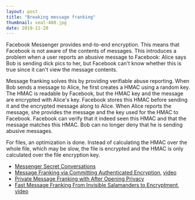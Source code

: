 ```yaml
---
layout: post
title: "Breaking message franking"
thumbnail: seal-480.jpg
date: 2019-11-20
---
```


Facebook Messenger provides end-to-end encryption. This means that Facebook is not aware of the contents of messages. This introduces a problem when a user reports an abusive message to Facebook: Alice says Bob is sending dick pics to her, but Facebook can't know whether this is true since it can't view the message contents.

Message franking solves this by providing verifiable abuse reporting. When Bob sends a message to Alice, he first creates a HMAC using a random key. The HMAC is readable by Facebook, but the HMAC key and the message are encrypted with Alice's key. Facebook stores this HMAC before sending it and the encrypted message along to Alice. 
When Alice reports the message, she provides the message and the key used for the HMAC to Facebook. Facebook can verify that it indeed seen this HMAC and that the message matches this HMAC. Bob can no longer deny that he is sending abusive messages.

For files, an optimization is done. Instead of calculating the HMAC over the whole file, which may be slow, the file is encrypted and the HMAC is only calculated over the file encryption key.

* [Messenger Secret Conversations](https://fbnewsroomus.files.wordpress.com/2016/07/secret_conversations_whitepaper-1.pdf)
* [Message Franking via Committing Authenticated Encryption](https://eprint.iacr.org/2017/664.pdf), [video](https://www.youtube.com/watch?v=ky9nRIl_TqY)
* [Private Message Franking with After Opening Privacy](https://eprint.iacr.org/2018/938.pdf)
* [Fast Message Franking From Invisible Salamanders to Encryptment](https://eprint.iacr.org/2019/016.pdf), [video](https://www.youtube.com/watch?v=9xePC0Tyeuc&t=2952s)
